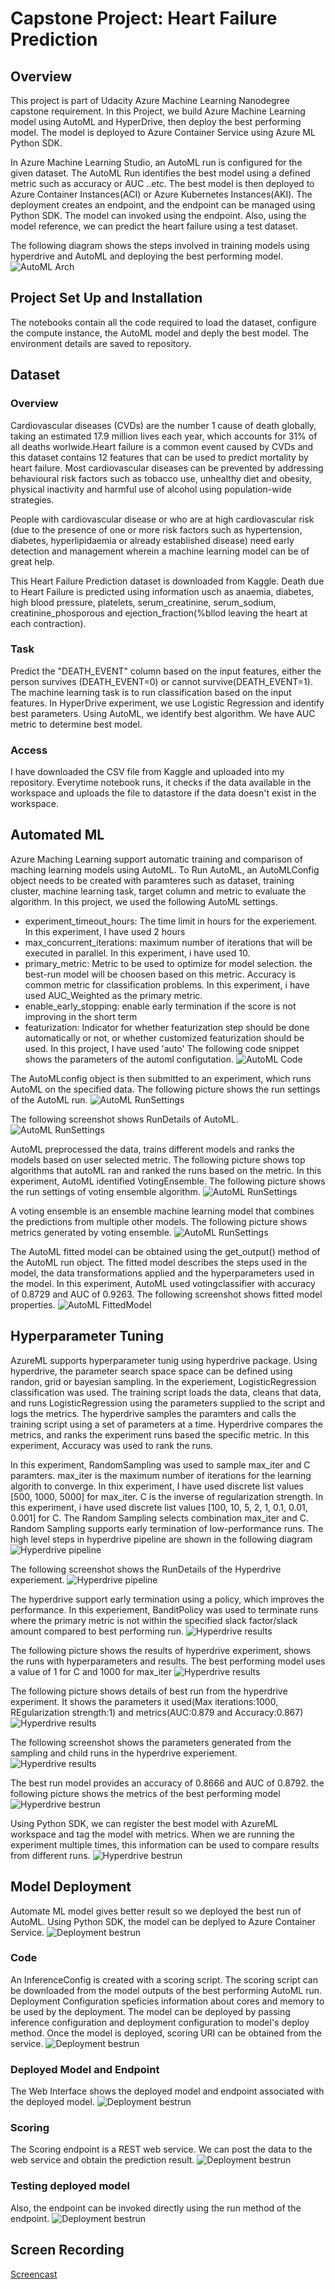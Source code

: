 # Capstone Project: Heart Failure Prediction

## Overview
This project is part of Udacity Azure Machine Learning Nanodegree capstone requirement. In this Project, we build Azure Machine Learning model using AutoML and HyperDrive, then deploy the best performing model.  The model is deployed to Azure Container Service using Azure ML Python SDK.

In Azure Machine Learning Studio, an AutoML run is configured for the given dataset. The AutoML Run identifies the best model using a defined metric such as accuracy or AUC ..etc. The best model is then deployed to Azure Container Instances(ACI) or Azure Kubernetes Instances(AKI). The deployment creates an endpoint, and the endpoint can be managed using Python SDK. The model can invoked using the endpoint. Also, using the model reference, we can predict the heart failure using a test dataset.

The following diagram shows the steps involved in training models using hyperdrive and AutoML and deploying the best performing model.
![AutoML Arch](azureml3_arch.png)

## Project Set Up and Installation
The notebooks contain all the code required to load the dataset, configure the compute instance, the AutoML model and deply the best model.
The environment details are saved to repository.

## Dataset

### Overview
Cardiovascular diseases (CVDs) are the number 1 cause of death globally, taking an estimated 17.9 million lives each year, which accounts for 31% of all deaths worlwide.Heart failure is a common event caused by CVDs and this dataset contains 12 features that can be used to predict mortality by heart failure. Most cardiovascular diseases can be prevented by addressing behavioural risk factors such as tobacco use, unhealthy diet and obesity, physical inactivity and harmful use of alcohol using population-wide strategies.

People with cardiovascular disease or who are at high cardiovascular risk (due to the presence of one or more risk factors such as hypertension, diabetes, hyperlipidaemia or already established disease) need early detection and management wherein a machine learning model can be of great help.

This Heart Failure Prediction dataset is downloaded from Kaggle. Death due to Heart Failure is predicted using information usch as anaemia, diabetes, high blood pressure, platelets, serum_creatinine, serum_sodium, creatinine_phosporous and ejection_fraction(%bllod leaving the heart at each contraction).

### Task
Predict the "DEATH_EVENT" column based on the input features, either the person survives (DEATH_EVENT=0) or cannot survive(DEATH_EVENT=1). The machine learning task is to run classification based on the input features. In HyperDrive experiment, we use Logistic Regression and identify best parameters. Using AutoML, we identify best algorithm. We have AUC metric to determine best model.

### Access
I have downloaded the CSV file from Kaggle and uploaded into my repository. Everytime notebook runs, it checks if the data available in the workspace and uploads the file to datastore if the data doesn't exist in the workspace.

## Automated ML
Azure Maching Learning support automatic training and comparison of maching learning models using AutoML. To Run AutoML, an AutoMLConfig object needs to be created with paramteres such as dataset, training cluster, machine learning task, target column and metric to evaluate the algorithm. In this project, we used the following AutoML settings.
- experiment_timeout_hours: The time limit in hours for the experiement. In this experiment, I have used 2 hours
- max_concurrent_iterations: maximum number of iterations that will be executed in parallel. In this experiment, i have used 10.
- primary_metric: Metric to be used to optimize for model selection. the best-run model will be choosen based on this metric. Accuracy is common metric for classification problems. In this experiment, i have used AUC_Weighted as the primary metric.
- enable_early_stopping: enable early termination if the score is not improving in the short term
- featurization: Indicator for whether featurization step should be done automatically or not, or whether customized featurization should be used. In this project, I have used 'auto'
The following code snippet shows the parameters of the automl configutation.
![AutoML Code](azureml3_automl_settings.png) 

The AutoMLconfig object is then submitted to an experiment, which runs AutoML on the specified data. The following picture shows the run settings of the AutoML run.
![AutoML RunSettings](azureml3_automl_runsettings.png)

The following screenshot shows RunDetails of AutoML.
![AutoML RunSettings](azureml3_automl_rundetails.png)

AutoML preprocessed the data, trains different models and ranks the models based on user selected metric. The following picture shows top algorithms that autoML ran and ranked the runs based on the metric. In this experiment, AutoML identified VotingEnsemble. The following picture shows the run settings of voting ensemble algorithm.
![AutoML RunSettings](azureml3_automl_childmodels.png)

A voting ensemble is an ensemble machine learning model that combines the predictions from multiple other models. The following picture shows metrics generated by voting ensemble.
![AutoML RunSettings](azureml3_automl_bestmodel_details.png)

The AutoML fitted model can be obtained using the get_output() method of the AutoML run object. The fitted model describes the steps used in the model, the data transformations applied and the hyperparameters used in the model. In this experiment, AutoML used votingclassifier with accuracy of 0.8729 and AUC of 0.9263. The following screenshot shows fitted model properties.
![AutoML FittedModel](azureml3_automl_bestmodelresults.png)

## Hyperparameter Tuning
AzureML supports hyperparameter tunig using hyperdrive package. Using hyperdrive, the parameter search space space can be defined using randon, grid or bayesian sampling. In the experiement, LogisticRegression classification was used. The training script loads the data, cleans that data, and runs LogisticRegression using the parameters supplied to the script and logs the metrics. The hyperdrive samples the paramters and calls the training script using a set of parameters at a time. Hyperdrive compares the metrics, and ranks the experiment runs based the specific metric. In this experiment, Accuracy was used to rank the runs.

In this experiment, RandomSampling was used to sample max_iter and C paramters. max_iter is the maximum number of iterations for the learning algorith to converge. In thix experiment, I have used discrete list values [500, 1000, 5000] for max_iter. C is the inverse of regularization strength. In this experiment, i have used discrete list values [100, 10, 5, 2, 1, 0.1, 0.01, 0.001] for C. The Random Sampling selects combination max_iter and C. Random Sampling supports early termination of low-performance runs. The high level steps in hyperdrive pipeline are shown in the following diagram
![Hyperdrive pipeline](azureml3_hd_config.png)

The following screenshot shows the RunDetails of the Hyperdrive experiement.
![Hyperdrive pipeline](azureml3_hd_rundetails.png)

The hyperdrive support early termination using a policy, which improves the performance. In this experiement, BanditPolicy was used to terminate runs where the primary metric is not within the specified slack factor/slack amount compared to best performing run.
![Hyperdrive results](azureml3_hd_runsettings.png)

The following picture shows the results of hyperdrive experiment, shows the runs with hyperparameters and results. The best performing model uses a value of 1 for C and 1000 for max_iter
![Hyperdrive results](azureml3_hd_childmodels.png)

The following picture shows details of best run from the hyperdrive experiment. It shows the parameters it used(Max iterations:1000, REgularization strength:1) and metrics(AUC:0.879 and Accuracy:0.867)
![Hyperdrive results](azureml3_hd_bestmodel_details.png)

The following screenshot shows the parameters generated from the sampling and child runs in the hyperdrive experiement.
![Hyperdrive results](azureml3_hd_childmodels_parameters.png)

The best run model provides an accuracy of 0.8666 and AUC of 0.8792. the following picture shows the metrics of the best performing model
![Hyperdrive bestrun](azureml3_hd_bestmodelcode.png) 

Using Python SDK, we can register the best model with AzureML workspace and tag the model with metrics. When we are running the experiment multiple times, this information can be used to compare results from different runs.
![Hyperdrive bestrun](azureml3_hd_bestmodelresults.png) 

## Model Deployment
Automate ML model gives better result so we deployed the best run of AutoML. Using Python SDK, the model can be deplyed to Azure Container Service.
![Deployment bestrun](azureml3_models_results.png)

### Code
An InferenceConfig is created with a scoring script. The scoring script can be downloaded from the model outputs of the best performing AutoML run. Deployment Configuration speficies information about cores and memory to be used by the deployment. The model can be deployed by passing inference configuration and deployment configuration to model's deploy method. Once the model is deployed, scoring URI can be obtained from the service.
![Deployment bestrun](azureml3_automl_endpoint_deployment.png)

### Deployed Model and Endpoint
The Web Interface shows the deployed model and endpoint associated with the deployed model.
![Deployment bestrun](azureml3_automl_endpoint_details.png)

### Scoring
The Scoring endpoint is a REST web service. We can post the data to the web service and obtain the prediction result.
![Deployment bestrun](azureml3_automl_endpoint_test.png)

### Testing deployed model
Also, the endpoint can be invoked directly using the run method of the endpoint.
![Deployment bestrun](azureml3_automl_model_test.png)

## Screen Recording
[Screencast](https://drive.google.com/file/d/139ZTAHwf8yCcA2cDQbrlLMLowJeyuCQM/view?usp=sharing)
